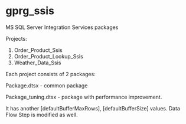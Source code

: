 # gprg_ssis
MS SQL Server Integration Services packages

Projects:

1. Order_Product_Ssis
2. Order_Product_Lookup_Ssis
3. Weather_Data_Ssis

Each project consists of 2 packages: 

Package.dtsx - common package


Package_tuning.dtsx - package with performance improvement. 


It has another [defaultBufferMaxRows], [defaultBufferSize] values. Data Flow Step is modified as well.
